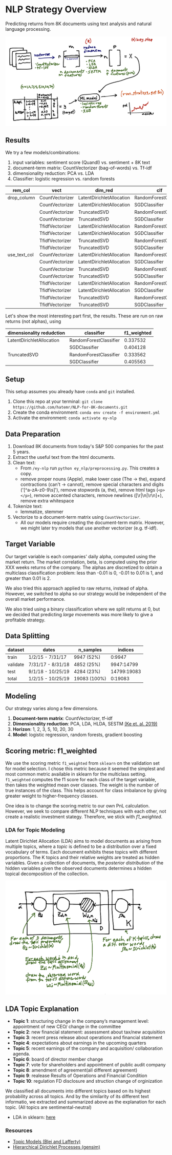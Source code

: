 # NLP Strategy Overview
Predicting returns from 8K documents using text analysis and natural language processing.

![strategy](images/strategy_overview.png)

## Results
We try a few models/combinations:
1. input variables: sentiment score (Quandl) vs. sentiment + 8K text
2. document-term matrix: CountVectorizer (bag-of-words) vs. Tf-idf
3. dimensionality reduction: PCA vs. LDA
4. Classifier: logistic regression vs. random forests

rem_col|vect|dim_red|clf|split0_test_score
---|---|---|---|---
drop_column|CountVectorizer|LatentDirichletAllocation|RandomForestClassifier|0.383
||CountVectorizer|LatentDirichletAllocation|SGDClassifier|0.416
||CountVectorizer|TruncatedSVD|RandomForestClassifier|0.383
||CountVectorizer|TruncatedSVD|SGDClassifier|0.408
||TfidfVectorizer|LatentDirichletAllocation|RandomForestClassifier|0.383
||TfidfVectorizer|LatentDirichletAllocation|SGDClassifier|0.411
||TfidfVectorizer|TruncatedSVD|RandomForestClassifier|0.383
||TfidfVectorizer|TruncatedSVD|SGDClassifier|0.41
use_text_col|CountVectorizer|LatentDirichletAllocation|RandomForestClassifier|0.412
||CountVectorizer|LatentDirichletAllocation|SGDClassifier|0.418
||CountVectorizer|TruncatedSVD|RandomForestClassifier|0.424
||CountVectorizer|TruncatedSVD|SGDClassifier|0.479
||TfidfVectorizer|LatentDirichletAllocation|RandomForestClassifier|0.42
||TfidfVectorizer|LatentDirichletAllocation|SGDClassifier|0.438
||TfidfVectorizer|TruncatedSVD|RandomForestClassifier|0.429
||TfidfVectorizer|TruncatedSVD|SGDClassifier|0.47



Let's show the most interesting part first, the results. These are run on raw
returns (not alphas), using 

| dimensionality redudction    | classifier             | f1_weighted |
| ---------------------------- | ---------------------- | ----------- |
| LatentDirichletAllocation    | RandomForestClassifier | 0.337532    |
|                              | SGDClassifier          | 0.404128    |
| TruncatedSVD                 | RandomForestClassifier | 0.333562    |
|                              | SGDClassifier          | 0.405563    |

## Setup
This setup assumes you already have `conda` and `git` installed.
1. Clone this repo at your terminal: `git clone https://github.com/hatemr/NLP-for-8K-documents.git`
2. Create the conda environment: `conda env create -f environment.yml`
3. Activate the environment: `conda activate ey-nlp`

## Data Preparation
1. Download 8K documents from today's S&P 500 companies for the past 5 years.
2. Extract the useful text from the html documents.
3. Clean text: 
    * From `/ey-nlp` run `python ey_nlp/preprocessing.py`. This creates a copy.
    * remove proper nouns (Apple), make lower case (The -> the), expand contractions (can't -> cannot), remove special characters and digits ('[^a-zA-z0-9\s]'), remove stopwords (a, the), remove html tags (`<p></p>`), remove accented characters, remove newlines ([\r|\n|\r\n]+), remove extra whitespace
4. Tokenize text:
    * lemmatize, stemmer
5. Vectorize to a document-term matrix using `CountVectorizer`.
    * All our models require creating the document-term matrix. However, we 
  might later try models that use another vectorizer (e.g. tf-idf).

## Target Variable
Our target variable is each companies' daily alpha, computed using the market
return. The market correlation, beta, is computed using the prior XXX weeks 
returns of the company. The alphas are discretized to obtain a multiclass 
classification problem: less than -0.01 is 0, -0.01 to 0.01 is 1, and greater
than 0.01 is 2. 

We also tried this approach applied to raw returns, instead of alpha. However,
we switched to alpha so our strategy would be independent of the overall market
performance.

We also tried using a binary classification where we split returns at 0, but we
decided that predicting _large_ movements was more likely to give a profitable
strategy.

## Data Splitting
  
| dataset       | dates             | n_samples     | indices     |
| ------------- | ----------------- | ------------- | ----------- |
| train         | 1/2/15 - 7/31/17  | 9947 (52%)    | 0:9947      |
| validate      | 7/31/17 - 8/31/18 | 4852 (25%)    | 9947:14799  |
| test          | 9/1/18 - 10/25/19 | 4284 (23%)    | 14799:19083 |
| total         | 1/2/15 - 10/25/19 | 19083 (100%)  | 0:19083     |
  
## Modeling
Our strategy varies along a few dimensions.

1. __Document-term matrix__: CountVectorizer, tf-idf
2. __Dimensionality reduction__: PCA, LDA, HLDA, SESTM [(Ke et. al. 2019)](references/Predicting_Returns_with_Text_Data.pdf)
3. __Horizon__: 1, 2, 3, 5, 10, 20, 30
4. __Model__: logistic regression, random forests, gradient boosting

## Scoring metric: f1_weighted
We use the scoring metric `f1_weighted` from `sklearn` on the validation set for 
model selection. I chose this metric because it seemed the simplest and most
common metric available in sklearn for the multiclass setting. `f1_weighted` computes
the f1 score for each class of the target variable, then takes the weighted 
mean over classes. The weight is the number of true instances of the class. This
helps account for class imbalance by giving greater weight to higher-frequency
classes.

One idea is to change the scoring metric to our own PnL calculation. However,
we seek to compare different NLP techniques with each other, not create a 
realistic investment stategy. Therefore, we stick with _f1_weighted_.

### LDA for Topic Modeling
Latent Dirichlet Allocation (LDA) aims to model documents as arising from multiple topics, where a _topic_ is defined to be a distribution over a fixed vocabulary of terms. Each document exhibits these topics with different proportions. The K topics and their relative weights are treated as hidden variables. Given a collection of documents, the _posterior distribution_ of the hidden variables given the observed documents determines a hidden topical decomposition of the collection.

![latent dirichlet allocation](images/lda.png)
## LDA Topic Explanation
* __Topic 1__: structuring change in the company’s management level: appointment of new CEO/ change in the committee
* __Topic 2__: new financial statement: assessment about tax/new acquisition
* __Topic 3__: recent press release about operations and financial statement
* __Topic 4__: expectations about earnings in the upcoming quarters
* __Topic 5__: recent earnings of the company and acquisition/ collaboration agenda.
* __Topic 6__: board of director member change
* __Topic 7__: vote for shareholders and appointment of public audit company
* __Topic 8__: amendment of agreement(all different agreement)
* __Topic 9__: realease Results of Operations and Financial Condition
* __Topic 10__: regulation FD disclosure and struction change of orginization

We classified all documents into different topics based on its highest probability across all topics. And by the similarity of its different text informatio, we extracted and summarized above as the explanation for each topic. 
(All topics are sentimental-neutral)

* LDA in sklearn: [here](https://scikit-learn.org/stable/modules/decomposition.html#latent-dirichlet-allocation-lda)

### Resources
* [Topic Models (Blei and Lafferty)](http://citeseerx.ist.psu.edu/viewdoc/download?doi=10.1.1.186.4283&rep=rep1&type=pdf)
* [Hierarchical Dirichlet Processes (gensim)](https://www.stat.berkeley.edu/~aldous/206-Exch/Papers/hierarchical_dirichlet.pdf)
